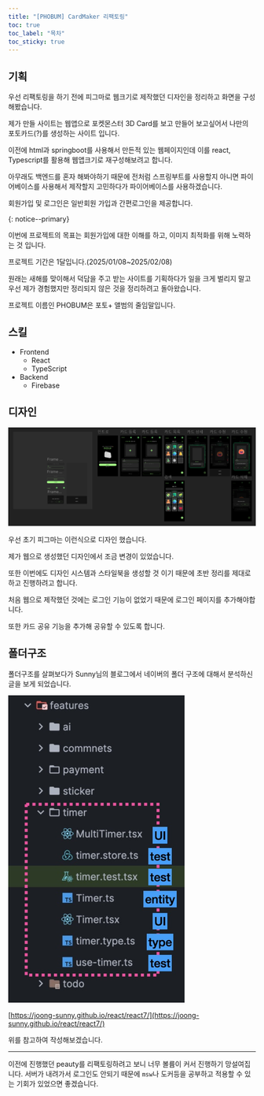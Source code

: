 ```yaml
---
title: "[PHOBUM] CardMaker 리팩토링"
toc: true
toc_label: "목차"
toc_sticky: true
---
```


## 기획

우선 리팩토링을 하기 전에 피그마로 웹크기로 제작했던 디자인을 정리하고 화면을 구성해봤습니다.



제가 만들 사이트는 웹앱으로 포켓몬스터 3D Card를 보고 만들어 보고싶어서 나만의 포토카드(?)를 생성하는 사이트 입니다.



 이전에 html과 springboot를 사용해서 만든적 있는 웹페이지인데 이를 react, Typescript를 활용해 웹앱크기로 재구성해보려고 합니다.



아무래도 백엔드를 혼자 해봐야하기 때문에 전처럼 스프링부트를 사용할지 아니면 파이어베이스를 사용해서 제작할지 고민하다가 파이어베이스를 사용하겠습니다.



회원가입 및 로그인은 일반회원 가입과 간편로그인을 제공합니다.

  {: notice--primary}

이번에 프로젝트의 목표는 회원가입에 대한 이해를 하고, 이미지 최적화를 위해 노력하는 것 입니다.



프로젝트 기간은 1달입니다.(2025/01/08~2025/02/08)



원래는 새해를 맞이해서 덕담을 주고 받는 사이트를 기획하다가 일을 크게 벌리지 말고 우선 제가 경험했지만 정리되지 않은 것을 정리하려고 돌아왔습니다.



프로젝트 이름인 PHOBUM은 포토+ 앨범의 줄임말입니다.



## 스킬

- Frontend
  - React
  - TypeScript
- Backend
  - Firebase



## 디자인

![image-20250108014836018](../../images/2025-01-07-designSystem/image-20250108014836018.png)

우선 초기 피그마는 이런식으로 디자인 했습니다.

제가 웹으로 생성했던 디자인에서 조금 변경이 있었습니다.



또한 이번에도 디자인 시스템과 스타일북을 생성할 것 이기 때문에 초반 정리를 제대로 하고 진행하려고 합니다.



처음 웹으로 제작했던 것에는 로그인 기능이 없었기 때문에 로그인 페이지를 추가해야합니다. 

또한 카드 공유 기능을 추가해 공유할 수 있도록 합니다.



## 폴더구조

폴더구조를 살펴보다가 Sunny님의 블로그에서 네이버의  폴더 구조에 대해서 분석하신 글을 보게 되었습니다.



<img src="/../images/2025-01-07-designSystem/FSD_next.jpg" alt="FSD_next" style="zoom:67%;" />

[https://joong-sunny.github.io/react/react7/](https://joong-sunny.github.io/react/react7/)

위를 참고하여 작성해보겠습니다.

---



이전에 진행했던 peauty를 리팩토링하려고 보니 너무 볼륨이 커서 진행하기 망설여집니다. 서버가 내려가서 로그인도 안되기 때문에 `msw`나 도커등을 공부하고 적용할 수 있는 기회가 있었으면 좋겠습니다.